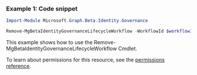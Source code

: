 ### Example 1: Code snippet

```powershellImport-Module Microsoft.Graph.Beta.Identity.Governance

Remove-MgBetaIdentityGovernanceLifecycleWorkflow -WorkflowId $workflowId
```
This example shows how to use the Remove-MgBetaIdentityGovernanceLifecycleWorkflow Cmdlet.
To learn about permissions for this resource, see the [permissions reference](/graph/permissions-reference).


